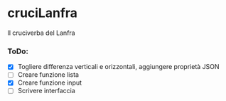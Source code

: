 # cruciLanfra

Il cruciverba del Lanfra

### ToDo: 

- [x] Togliere differenza verticali e orizzontali, aggiungere proprietà JSON
- [ ] Creare funzione lista
- [x] Creare funzione input
- [ ] Scrivere interfaccia
